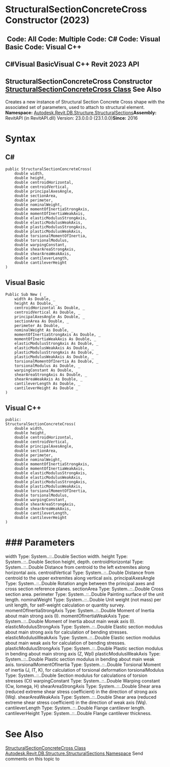 # StructuralSectionConcreteCross Constructor (2023)

﻿
 Code: All Code: Multiple Code: C# Code: Visual Basic Code: Visual C++   
---  
C#Visual BasicVisual C++
Revit 2023 API  
---  
StructuralSectionConcreteCross Constructor   
[StructuralSectionConcreteCross Class](e4ff1053-b04d-bd05-9cdd-f1dc33412bb2.md "StructuralSectionConcreteCross Class") See Also  
---  
Creates a new instance of Structural Section Concrete Cross shape with the associated set of parameters, used to attach to structural element. 
**Namespace:** [Autodesk.Revit.DB.Structure.StructuralSections](09862f38-63f6-a5f8-e560-ae775901bc92.md "Autodesk.Revit.DB.Structure.StructuralSections Namespace")**Assembly:** RevitAPI (in RevitAPI.dll) Version: 23.0.0.0 (23.1.0.0)**Since:** 2016 
# Syntax
C#  
---  
```text
public StructuralSectionConcreteCross(
	double width,
	double height,
	double centroidHorizontal,
	double centroidVertical,
	double principalAxesAngle,
	double sectionArea,
	double perimeter,
	double nominalWeight,
	double momentOfInertiaStrongAxis,
	double momentOfInertiaWeakAxis,
	double elasticModulusStrongAxis,
	double elasticModulusWeakAxis,
	double plasticModulusStrongAxis,
	double plasticModulusWeakAxis,
	double torsionalMomentOfInertia,
	double torsionalModulus,
	double warpingConstant,
	double shearAreaStrongAxis,
	double shearAreaWeakAxis,
	double cantileverLength,
	double cantileverHeight
)
```
  
Visual Basic  
---  
```text
Public Sub New ( _
	width As Double, _
	height As Double, _
	centroidHorizontal As Double, _
	centroidVertical As Double, _
	principalAxesAngle As Double, _
	sectionArea As Double, _
	perimeter As Double, _
	nominalWeight As Double, _
	momentOfInertiaStrongAxis As Double, _
	momentOfInertiaWeakAxis As Double, _
	elasticModulusStrongAxis As Double, _
	elasticModulusWeakAxis As Double, _
	plasticModulusStrongAxis As Double, _
	plasticModulusWeakAxis As Double, _
	torsionalMomentOfInertia As Double, _
	torsionalModulus As Double, _
	warpingConstant As Double, _
	shearAreaStrongAxis As Double, _
	shearAreaWeakAxis As Double, _
	cantileverLength As Double, _
	cantileverHeight As Double _
)
```
  
Visual C++  
---  
```text
public:
StructuralSectionConcreteCross(
	double width, 
	double height, 
	double centroidHorizontal, 
	double centroidVertical, 
	double principalAxesAngle, 
	double sectionArea, 
	double perimeter, 
	double nominalWeight, 
	double momentOfInertiaStrongAxis, 
	double momentOfInertiaWeakAxis, 
	double elasticModulusStrongAxis, 
	double elasticModulusWeakAxis, 
	double plasticModulusStrongAxis, 
	double plasticModulusWeakAxis, 
	double torsionalMomentOfInertia, 
	double torsionalModulus, 
	double warpingConstant, 
	double shearAreaStrongAxis, 
	double shearAreaWeakAxis, 
	double cantileverLength, 
	double cantileverHeight
)
```
  
# ### Parameters
width
    Type: System..::..Double Section width. 
height
    Type: System..::..Double Section height, depth. 
centroidHorizontal
    Type: System..::..Double Distance from centroid to the left extremites along horizontal axis. 
centroidVertical
    Type: System..::..Double Distance from centroid to the upper extremites along vertical axis. 
principalAxesAngle
    Type: System..::..Double Rotation angle between the principal axes and cross section reference planes. 
sectionArea
    Type: System..::..Double Cross section area. 
perimeter
    Type: System..::..Double Painting surface of the unit length. 
nominalWeight
    Type: System..::..Double Unit weight (not mass) per unit length, for self-weight calculation or quantity survey. 
momentOfInertiaStrongAxis
    Type: System..::..Double Moment of Inertia about main strong axis (I). 
momentOfInertiaWeakAxis
    Type: System..::..Double Moment of Inertia about main weak axis (I). 
elasticModulusStrongAxis
    Type: System..::..Double Elastic section modulus about main strong axis for calculation of bending stresses. 
elasticModulusWeakAxis
    Type: System..::..Double Elastic section modulus about main weak axis for calculation of bending stresses. 
plasticModulusStrongAxis
    Type: System..::..Double Plastic section modulus in bending about main strong axis (Z, Wpl) 
plasticModulusWeakAxis
    Type: System..::..Double Plastic section modulus in bending about main weak axis. 
torsionalMomentOfInertia
    Type: System..::..Double Torsional Moment of inertia (J, IT, K), for calculation of torsional deformation 
torsionalModulus
    Type: System..::..Double Section modulus for calculations of torsion stresses (Ct) 
warpingConstant
    Type: System..::..Double Warping constant (Cw, Iomega, H) 
shearAreaStrongAxis
    Type: System..::..Double Shear area (reduced extreme shear stress coefficient) in the direction of strong axis (Wq). 
shearAreaWeakAxis
    Type: System..::..Double Shear area (reduced extreme shear stress coefficient) in the direction of weak axis (Wq). 
cantileverLength
    Type: System..::..Double Flange cantilever length. 
cantileverHeight
    Type: System..::..Double Flange cantilever thickness. 
# See Also
[StructuralSectionConcreteCross Class](e4ff1053-b04d-bd05-9cdd-f1dc33412bb2.md "StructuralSectionConcreteCross Class")
[Autodesk.Revit.DB.Structure.StructuralSections Namespace](09862f38-63f6-a5f8-e560-ae775901bc92.md "Autodesk.Revit.DB.Structure.StructuralSections Namespace")
Send comments on this topic to 